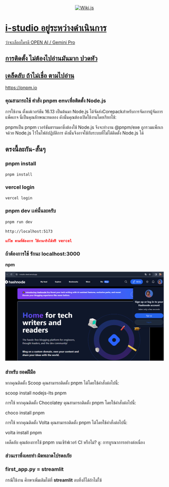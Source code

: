 

<p align="center">

  <picture>
  <a href="https://edgeservices.bing.com/edgesvc/chat?udsframed=1&form=SHORUN&clientscopes=chat,noheader,udsedgeshop,channelstable,ntpquery,udsinwin10,udsdlpconsent,udscheartbeat,cspgrd,&shellsig=7a9cca09863d8aef60265cd412f816e7f52b1deb&setlang=th&darkschemeovr=1"
  <source media="(prefers-color-scheme: dark)" srcset="https://res.cloudinary.com/dcwjok3nu/image/upload/v1707833096/LogoBuddhism/Buddhism_light_wx0vb8.svg">
  <img alt="Wiki.js" src="https://res.cloudinary.com/dcwjok3nu/image/upload/v1707833096/LogoBuddhism/Buddhism_dark_x8rwba.svg" width="256">
  
  </picture>  

</p>



# i-studio อยู่ระหว่างดำเนินการ
ว่าจะเลือกใครดี OPEN AI / Gemini Pro



## การติดตั้ง ไม่ต้องไปอ่านมันมาก ปวดหัว

## เคล็ดลับ ถ้าไม่เชื่อ ตามไปอ่าน

https://pnpm.io

### คุณสามารถใช้ คำสั่ง pnpm envเพื่อติดตั้ง Node.js

การใช้งาน
ตั้งแต่เวอร์ชัน 16.13 เป็นต้นมา Node.js ได้จัดส่งCorepackสำหรับการจัดการผู้จัดการแพ็คเกจ นี่เป็นคุณลักษณะทดลอง ดังนั้นคุณต้องเปิดใช้งานโดยเรียกใช้:

pnpmเป็น pnpm เวอร์ชันธรรมดาซึ่งต้องใช้ Node.js จึงจะทำงาน
@pnpm/exe ถูกรวมแพ็กเกจด้วย Node.js ไว้ในไฟล์ปฏิบัติการ ดังนั้นจึงอาจใช้กับระบบที่ไม่ได้ติดตั้ง Node.js ได้

## ตรงนี้ละกัน-สั้นๆ

### pnpm install

```
pnpm install
```

### vercel login

```
vercel login
```

### pnpm dev เเค่นั้นละครับ

```
pnpm run dev
```

```
http://localhost:5173
```

```json
แก้ไข ตามที่ต้องการ ใช้งานจริงได้ฟรี vercel
```
### ถ้าต้องการใช้ รักนะ localhost:3000
**npm**

<p align="center">
  <a href="https://i-studio-steel.vercel.app">
    <img src="/public/WhatsApp Image.png" alt="WhatsApp Image" />
  </a>

### สำหรับ ยอดฝีมือ
หากคุณติดตั้ง Scoop คุณสามารถติดตั้ง pnpm ได้โดยใช้คำสั่งต่อไปนี้:

scoop install nodejs-lts pnpm

การใช้
หากคุณติดตั้ง Chocolatey คุณสามารถติดตั้ง pnpm โดยใช้คำสั่งต่อไปนี้:

choco install pnpm

การใช้
หากคุณติดตั้ง Volta คุณสามารถติดตั้ง pnpm ได้โดยใช้คำสั่งต่อไปนี้:

volta install pnpm

เคล็ดลับ
คุณต้องการใช้ pnpm บนเซิร์ฟเวอร์ CI หรือไม่? ดู: การบูรณาการอย่างต่อเนื่อง

### ส่วนเราพึ่งเคยทำ ผิดพลาดโปรดอภัย

### first_app.py = streamlit
กรณีใช้งาน ศึกษาเพิ่มเติมได้ที่ **streamlit** ลบทิ้งก็ได้ถ้าไม่ใช้
